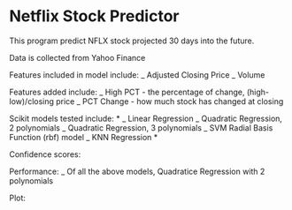 # Netflix Stock Predictor

This program predict NFLX stock projected 30 days into the future.

Data is collected from Yahoo Finance

Features included in model include:
_ Adjusted Closing Price
_ Volume

Features added include:
_ High PCT - the percentage of change, (high-low)/closing price
_ PCT Change - how much stock has changed at closing

Scikit models tested include:
*
_ Linear Regression
_ Quadratic Regression, 2 polynomials
_ Quadratic Regression, 3 polynomials
_ SVM Radial Basis Function (rbf) model
_ KNN Regression
*

Confidence scores:


Performance:
_ Of all the above models, Quadratice Regression with 2 polynomials 


Plot:
